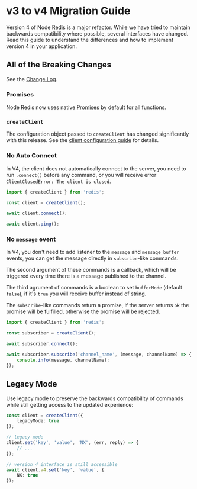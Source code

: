 # v3 to v4 Migration Guide

Version 4 of Node Redis is a major refactor. While we have tried to maintain backwards compatibility where possible, several interfaces have changed. Read this guide to understand the differences and how to implement version 4 in your application.

## All of the Breaking Changes

See the [Change Log](../packages/client/CHANGELOG.md).

### Promises

Node Redis now uses native [Promises](https://developer.mozilla.org/en-US/docs/Web/JavaScript/Reference/Global_Objects/Promise) by default for all functions.

### `createClient`

The configuration object passed to `createClient` has changed significantly with this release. See the [client configuration guide](./client-configuration.md) for details.

### No Auto Connect

In V4, the client does not automatically connect to the server, you need to run `.connect()` before any command, or you will receive error `ClientClosedError: The client is closed`.

```typescript
import { createClient } from 'redis';

const client = createClient();

await client.connect();

await client.ping();
```

### No `message` event

In V4, you don't need to add listener to the `message` and `message_buffer` events, you can get the message directly in `subscribe`-like commands.

The second argument of these commands is a callback, which will be triggered every time there is a message published to the channel.

The third agrument of commands is a boolean to set `bufferMode` (default `false`), if it's `true` you will receive buffer instead of string.

The `subscribe`-like commands return a promise, if the server returns `ok` the promise will be fulfilled, otherwise the promise will be rejected.

```typescript
import { createClient } from 'redis';

const subscriber = createClient();

await subscriber.connect();

await subscriber.subscribe('channel_name', (message, channelName) => {
    console.info(message, channelName);
});
```

## Legacy Mode

Use legacy mode to preserve the backwards compatibility of commands while still getting access to the updated experience:

```typescript
const client = createClient({
    legacyMode: true
});

// legacy mode
client.set('key', 'value', 'NX', (err, reply) => {
    // ...
});

// version 4 interface is still accessible
await client.v4.set('key', 'value', {
    NX: true
});
```
